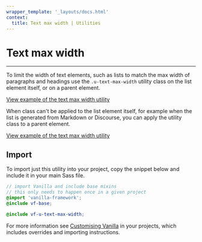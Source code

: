 ```yaml
---
wrapper_template: '_layouts/docs.html'
context:
  title: Text max width | Utilities
---
```


# Text max width

<hr>

To limit the width of text elements, such as lists to match the max width of paragraphs and headings use the `.u-text-max-width` utility class on the list element itself, or on a parent element.

<div class="embedded-example"><a href="/docs/examples/utilities/text-max-width-divided/" class="js-example">
View example of the text max width utility
</a></div>

When class can't be applied to the list element itself, for example when the list is generated from Markdown or Discourse, you can apply the utility class to a parent element.

<div class="embedded-example"><a href="/docs/examples/utilities/text-max-width-container/" class="js-example">
View example of the text max width utility
</a></div>

## Import

To import just this utility into your project, copy the snippet below and include it in your main Sass file.

```scss
// import Vanilla and include base mixins
// this only needs to happen once in a given project
@import 'vanilla-framework';
@include vf-base;

@include vf-u-text-max-width;
```

For more information see [Customising Vanilla](/docs/customising-vanilla/) in your projects, which includes overrides and importing instructions.
